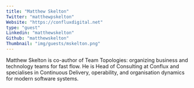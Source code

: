 ```yaml
---
title: "Matthew Skelton"
Twitter: "matthewpskelton"
Website: "https://confluxdigital.net"
type: "guest"
Linkedin: "matthewskelton"
Github: "matthewskelton"
Thumbnail: "img/guests/mskelton.png"
---
```

Matthew Skelton is co-author of Team Topologies: organizing business and technology teams for fast flow. He is Head of Consulting at Conflux and specialises in Continuous Delivery, operability, and organisation dynamics for modern software systems.


